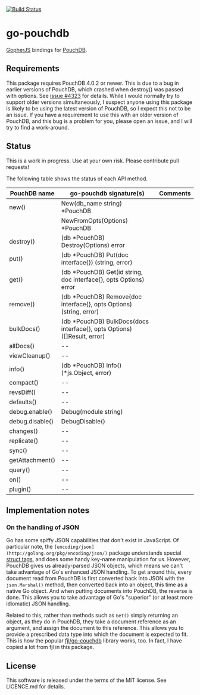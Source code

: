 [![Build Status](https://travis-ci.org/flimzy/go-pouchdb.svg?branch=master)](https://travis-ci.org/flimzy/go-pouchdb)

# go-pouchdb

[GopherJS](http://www.gopherjs.org/) bindings for [PouchDB](http://pouchdb.com/).

## Requirements

This package requires PouchDB 4.0.2 or newer. This is due to a bug in earlier versions of PouchDB, which crashed when destroy() was passed with options. See [issue #4323](https://github.com/pouchdb/pouchdb/issues/4323) for details.  While I would normally try to support older versions simultaneously, I suspect anyone using this package is likely to be using the latest version of PouchDB, so I expect this not to be an issue.  If you have a requirement to use this with an older version of PouchDB, and this bug is a problem for you, please open an issue, and I will try to find a work-around.

## Status

This is a work in progress. Use at your own risk. Please contribute pull requests!

The following table shows the status of each API method.

| PouchDB name     | go-pouchdb signature(s)                      | Comments
|------------------|----------------------------------------------|-----------
| new()            | New(db_name string) *PouchDB                 |
|                  | NewFromOpts(Options) *PouchDB                |
| destroy()        | (db *PouchDB) Destroy(Options) error               |
| put()            | (db *PouchDB) Put(doc interface{}) (string, error) |
| get()            | (db *PouchDB) Get(id string, doc interface{}, opts Options) error |
| remove()         | (db *PouchDB) Remove(doc interface{}, opts Options) (string, error) |
| bulkDocs()       | (db *PouchDB) BulkDocs(docs interface{}, opts Options) ([]Result, error) |
| allDocs()        | --                                           |
| viewCleanup()    | --                                           |
| info()           | (db *PouchDB) Info() (*js.Object, error)     |
| compact()        | --                                           |
| revsDiff()       | --                                           |
| defaults()       | --                                           |
| debug.enable()   | Debug(module string)                         |
| debug.disable()  | DebugDisable()                               |
| changes()        | --                                           |
| replicate()      | --                                           |
| sync()           | --                                           |
| getAttachment()  | --                                           |
| query()          | --                                           |
| on()             | --                                           |
| plugin()         | --                                           |

## Implementation notes

### On the handling of JSON

Go has some spiffy JSON capabilities that don't exist in JavaScript. Of particular note, the `[encoding/json](http://golang.org/pkg/encoding/json/)` package understands special [struct tags](http://stackoverflow.com/q/10858787/13860), and does some handy key-name manipulation for us. However, PouchDB gives us already-parsed JSON objects, which means we can't take advantage of Go's enhanced JSON handling.  To get around this, every document read from PouchDB is first converted back into JSON with the `json.Marshal()` method, then converted back into an object, this time as a native Go object. And when putting documents into PouchDB, the reverse is done. This allows you to take advantage of Go's "superior" (or at least more idiomatic) JSON handling.

Related to this, rather than methods such as `Get()` simply returning an object, as they do in PouchDB, they take a document reference as an argument, and assign the document to this reference. This allows you to provide a prescribed data type into which the document is expected to fit. This is how the popular [fjl/go-couchdb](https://github.com/fjl/go-couchdb) library works, too. In fact, I have copied a lot from fjl in this package.

## License

This software is released under the terms of the MIT license. See LICENCE.md for details.

